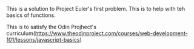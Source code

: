 This is a solution to Project Euler's first problem. This is to help with teh basics of functions.

This is to satisfy the Odin Projhect's curriculum(https://www.theodinproject.com/courses/web-development-101/lessons/javascript-basics)
